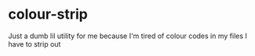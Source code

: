 # colour-strip

Just a dumb lil utility for me because I'm tired of colour codes in my files I have to strip out

